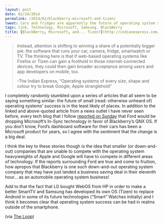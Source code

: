 ```yaml
---
layout: post
date: 02/24/2014
permalink: /2014/02/blackberry-microsoft-and-tizen/
tweet: Cars and fridges are apparently the future of operating system success.
tags: link, Technology, Microsoft, Samsung, BlackBerry
title: [BlackBerry, Microsoft, and... Tizen?](http://indianexpress.com/article/technology/technology-others/tie-tee-or-tiz-operating-systems-also-rans-seek-to-outsmart-google-apple/99/)
---
```


<blockquote>
  <p>Instead, attention is shifting to winning a share of a potentially bigger pie: the software that runs your car, camera, fridge, smartwatch or TV. The thinking here is that if web-based operating systems like Firefox or Tizen can gain a foothold in those internet-connected devices, they could then gain broader acceptance among users and app developers on mobile, too.</p>
  
  <p>-The Indian Express, &#8220;Operating systems of every size, shape and colour try to break Google, Apple stranglehold&#8221;</p>
</blockquote>

<p>I completely randomly stumbled upon a series of articles that all seem to be saying something similar: the future of small (read: otherwise unheard of) operating systems&#8217; success is in the least likely of places. In addition to the linked and above-quoted article from a news outlet I have never seen before, every tech blog that I follow <a href="http://www.loopinsight.com/2014/02/23/ford-said-to-drop-microsoft-sync-for-in-car-move-to-blackberrys-qnx/" title="Ford said to drop Microsoft Sync for in-car, move to BlackBerry’s QNX - The Loop">reported on Sunday</a> that Ford would be dropping Microsoft&#8217;s In-Sync technology in favor of Blackberry&#8217;s QNX OS. If you don&#8217;t know, Ford&#8217;s dashboard software for their cars has been a Microsoft product for years, so I agree with the sentiment that the change is a big deal.</p>

<p>I think the key to these stories though is the idea that smaller (or down-and-out) companies that are unable to compete with the operating system heavyweights of Apple and Google will have to compete in different areas of technology. If the reports surrounding Ford are true and come to fruition, how apropos that Blackberry is one such down-and-out operating system company that may have just landed a business saving deal in their eleventh hour&#8230; as an automobile operating system business!</p>

<p>Add to that the fact that LG bought WebOS from HP in order to make a better SmartTV and Samsung has developed its own OS (Tizen) to replace Android in some of its future technologies (&#8220;Smart&#8221; Watches initially) and I think it becomes clear that operating system success can be had in realms outside of the smartphone.</p>

<p>(via <a href="http://www.loopinsight.com/2014/02/24/the-indie-operating-systems-smart-phone-race" title="The indie operating systems place in the smart phone race - The Loop">The Loop</a>)</p>